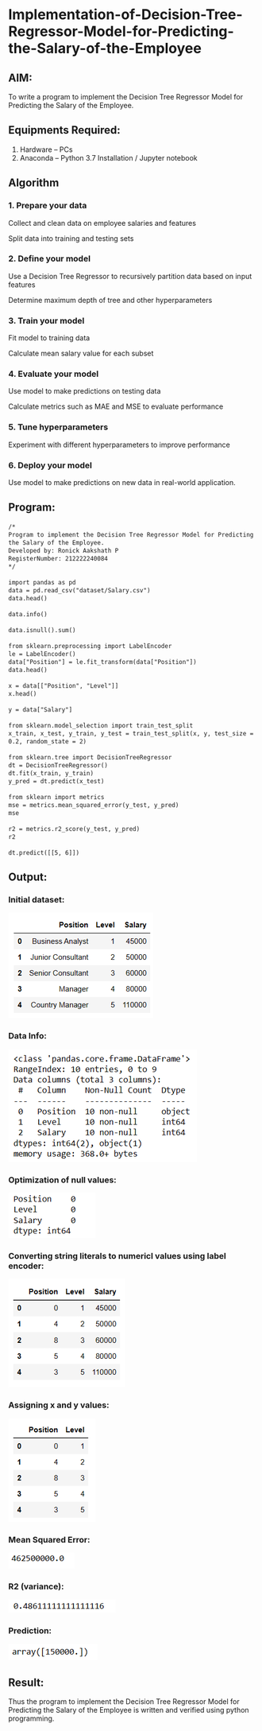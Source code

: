 # Implementation-of-Decision-Tree-Regressor-Model-for-Predicting-the-Salary-of-the-Employee

## AIM:
To write a program to implement the Decision Tree Regressor Model for Predicting the Salary of the Employee.

## Equipments Required:
1. Hardware – PCs
2. Anaconda – Python 3.7 Installation / Jupyter notebook

## Algorithm
### 1. Prepare your data
Collect and clean data on employee salaries and features

Split data into training and testing sets

### 2. Define your model
Use a Decision Tree Regressor to recursively partition data based on input features

Determine maximum depth of tree and other hyperparameters

### 3. Train your model
Fit model to training data

Calculate mean salary value for each subset

### 4. Evaluate your model
Use model to make predictions on testing data

Calculate metrics such as MAE and MSE to evaluate performance

### 5. Tune hyperparameters
Experiment with different hyperparameters to improve performance

### 6. Deploy your model
Use model to make predictions on new data in real-world application.

## Program:
```
/*
Program to implement the Decision Tree Regressor Model for Predicting the Salary of the Employee.
Developed by: Ronick Aakshath P
RegisterNumber: 212222240084
*/

import pandas as pd
data = pd.read_csv("dataset/Salary.csv")
data.head()

data.info()

data.isnull().sum()

from sklearn.preprocessing import LabelEncoder
le = LabelEncoder()
data["Position"] = le.fit_transform(data["Position"])
data.head()

x = data[["Position", "Level"]]
x.head()

y = data["Salary"]

from sklearn.model_selection import train_test_split
x_train, x_test, y_train, y_test = train_test_split(x, y, test_size = 0.2, random_state = 2)

from sklearn.tree import DecisionTreeRegressor
dt = DecisionTreeRegressor()
dt.fit(x_train, y_train)
y_pred = dt.predict(x_test)

from sklearn import metrics
mse = metrics.mean_squared_error(y_test, y_pred)
mse

r2 = metrics.r2_score(y_test, y_pred)
r2

dt.predict([[5, 6]])
```

## Output:
### Initial dataset:
![](Exp7_1.png)
### Data Info:
![](Exp7_2.png)
### Optimization of null values:
![](Exp7_3.png)
### Converting string literals to numericl values using label encoder:
![](Exp7_4.png)
### Assigning x and y values:
![](Exp7_5.png)
### Mean Squared Error:
![](Exp7_6.png)
### R2 (variance):
![](Exp7_7.png)
### Prediction:
![](Exp7_8.png)


## Result:
Thus the program to implement the Decision Tree Regressor Model for Predicting the Salary of the Employee is written and verified using python programming.
